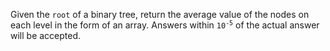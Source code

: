 Given the `root` of a binary tree, return the average value of the nodes on each level in the form of an array. Answers within <code>10<sup>-5</sup></code> of the actual answer will be accepted.